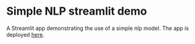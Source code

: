 # Simple NLP streamlit demo

A Streamlit app demonstrating the use of a simple nlp model. The app is deployed [here](https://streamlit-nlp-demo.herokuapp.com/).
